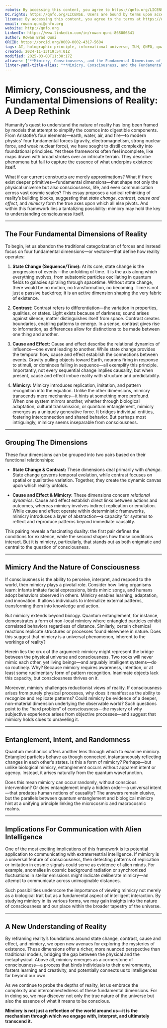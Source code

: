 ```yaml
---
robots: By accessing this content, you agree to https://qnfo.org/LICENSE. Non-commercial use only. Attribution required.
DC.rights: https://qnfo.org/LICENSE. Users are bound by terms upon access.
license: By accessing this content, you agree to the terms at https://qnfo.org/LICENSE
email: rowan.quni@qnfo.org
website: http://qnfo.org
LinkedIn: https://www.linkedin.com/in/rowan-quni-868006341
author: Rowan Brad Quni
ORCID: https://orcid.org/0009-0002-4317-5604
tags: AI, holographic principle, informational universe, IUH, QNFO, quantum
created: 2024-11-13T19:54:01Z
modified: 2025-03-08T11:38:17Z
aliases: ["**Mimicry, Consciousness, and the Fundamental Dimensions of Reality: A Deep Rethink**"]
linter-yaml-title-alias: "**Mimicry, Consciousness, and the Fundamental Dimensions of Reality: A Deep Rethink**"
---
```


# **Mimicry, Consciousness, and the Fundamental Dimensions of Reality: A Deep Rethink**

Humanity’s quest to understand the nature of reality has long been framed by models that attempt to simplify the cosmos into digestible components. From Aristotle’s four elements—earth, water, air, and fire—to modern physics’ four fundamental forces (gravity, electromagnetism, strong nuclear force, and weak nuclear force), we have sought to distill complexity into foundational principles. Yet these frameworks often feel incomplete, like maps drawn with broad strokes over an intricate terrain. They describe phenomena but fail to capture the essence of what underpins existence itself.

What if our current constructs are merely approximations? What if there exist deeper primitives—fundamental dimensions—that shape not only the physical universe but also consciousness, life, and even communication across vast cosmic scales? This essay proposes a radical rethinking of reality’s building blocks, suggesting that *state change*, *contrast*, *cause and effect*, and *mimicry* form the true axes upon which all else pivots. And within this framework lies a tantalizing possibility: mimicry may hold the key to understanding consciousness itself.

---

## **The Four Fundamental Dimensions of Reality**

To begin, let us abandon the traditional categorization of forces and instead focus on four fundamental dimensions—or vectors—that define how reality operates:

1. **State Change (Sequence/Time):**
   At its core, state change is the progression of events—the unfolding of time. It is the axis along which everything evolves, from subatomic particles oscillating in quantum fields to galaxies spiraling through spacetime. Without state change, there would be no motion, no transformation, no becoming. Time is not just a passive backdrop; it is an active dimension shaping the very fabric of existence.

2. **Contrast:**
   Contrast refers to differentiation—the variation in properties, qualities, or states. Light exists because of darkness; sound arises against silence; matter distinguishes itself from space. Contrast creates boundaries, enabling patterns to emerge. In a sense, contrast gives rise to information, as differences allow for distinctions to be made between one thing and another.

3. **Cause and Effect:**
   Cause and effect describe the relational dynamics of influence—one event leading to another. While state change provides the temporal flow, cause and effect establish the connections between events. Gravity pulling objects toward Earth, neurons firing in response to stimuli, or dominoes falling in sequence—all exemplify this principle. Importantly, not every sequential change implies causality, but when present, cause and effect imbue reality with structure and predictability.

4. **Mimicry:**
   Mimicry introduces replication, imitation, and pattern recognition into the equation. Unlike the other dimensions, mimicry transcends mere mechanics—it hints at something more profound. When one system mirrors another, whether through biological adaptation, cultural transmission, or quantum entanglement, mimicry emerges as a uniquely generative force. It bridges individual entities, fostering interconnection and shared behavior. But perhaps most intriguingly, mimicry seems inseparable from consciousness.

---

## **Grouping The Dimensions**

These four dimensions can be grouped into two pairs based on their functional relationships:

- **State Change & Contrast:**
  These dimensions deal primarily with *change*. State change governs temporal evolution, while contrast focuses on spatial or qualitative variation. Together, they create the dynamic canvas upon which reality unfolds.

- **Cause and Effect & Mimicry:**
  These dimensions concern *relational dynamics*. Cause and effect establish direct links between actions and outcomes, whereas mimicry involves indirect replication or emulation. While cause and effect operate within deterministic frameworks, mimicry introduces a layer of abstraction—a capacity for systems to reflect and reproduce patterns beyond immediate causality.

This pairing reveals a fascinating duality: the first pair defines the conditions for existence, while the second shapes how those conditions interact. But it is mimicry, particularly, that stands out as both enigmatic and central to the question of consciousness.

---

## **Mimicry And the Nature of Consciousness**

If consciousness is the ability to perceive, interpret, and respond to the world, then mimicry plays a pivotal role. Consider how living organisms learn: infants imitate facial expressions, birds mimic songs, and humans adopt behaviors observed in others. Mimicry enables learning, adaptation, and innovation. It allows individuals to internalize external patterns, transforming them into knowledge and action.

But mimicry extends beyond biology. Quantum entanglement, for instance, demonstrates a form of non-local mimicry where entangled particles exhibit correlated behaviors regardless of distance. Similarly, certain chemical reactions replicate structures or processes found elsewhere in nature. Does this suggest that mimicry is a universal phenomenon, inherent to the workings of reality?

Herein lies the crux of the argument: mimicry might represent the bridge between the physical universe and consciousness. Two rocks will never mimic each other, yet living beings—and arguably intelligent systems—do so routinely. Why? Because mimicry requires awareness, intention, or at least some rudimentary form of pattern recognition. Inanimate objects lack this capacity, but consciousness thrives on it.

Moreover, mimicry challenges reductionist views of reality. If consciousness arises from purely physical processes, why does it manifest as the ability to recognize and replicate patterns? Could mimicry be evidence of a deeper, non-material dimension underlying the observable world? Such questions point to the “hard problem” of consciousness—the mystery of why subjective experience arises from objective processes—and suggest that mimicry holds clues to unraveling it.

---

## **Entanglement, Intent, and Randomness**

Quantum mechanics offers another lens through which to examine mimicry. Entangled particles behave as though connected, instantaneously reflecting changes in each other’s states. Is this a form of mimicry? Perhaps—but unlike biological mimicry, entanglement occurs without apparent intent or agency. Instead, it arises naturally from the quantum wavefunction.

Does this mean mimicry can occur randomly, without conscious intervention? Or does entanglement imply a hidden order—a universal intent—that predates human notions of causality? The answers remain elusive, but the parallels between quantum entanglement and biological mimicry hint at a unifying principle linking the microcosmic and macrocosmic realms.

---

## **Implications For Communication with Alien Intelligence**

One of the most exciting implications of this framework is its potential application to communicating with extraterrestrial intelligence. If mimicry is a universal feature of consciousness, then detecting patterns of replication or imitation in cosmic signals could serve as evidence of alien minds. For example, anomalies in cosmic background radiation or synchronized fluctuations in stellar emissions might indicate deliberate mimicry—an attempt to communicate across unimaginable distances.

Such possibilities underscore the importance of viewing mimicry not merely as a biological trait but as a fundamental aspect of intelligent interaction. By studying mimicry in its various forms, we may gain insights into the nature of consciousness and our place within the broader tapestry of the universe.

---

## **A New Understanding of Reality**

By reframing reality’s foundations around state change, contrast, cause and effect, and mimicry, we open new avenues for exploring the mysteries of existence. These dimensions offer a richer, more nuanced perspective than traditional models, bridging the gap between the physical and the metaphysical. Above all, mimicry emerges as a cornerstone of consciousness—a process that binds individuals to their environments, fosters learning and creativity, and potentially connects us to intelligences far beyond our own.

As we continue to probe the depths of reality, let us embrace the complexity and interconnectedness of these fundamental dimensions. For in doing so, we may discover not only the true nature of the universe but also the essence of what it means to be conscious.

**Mimicry is not just a reflection of the world around us—it is the mechanism through which we engage with, interpret, and ultimately transcend it.**
